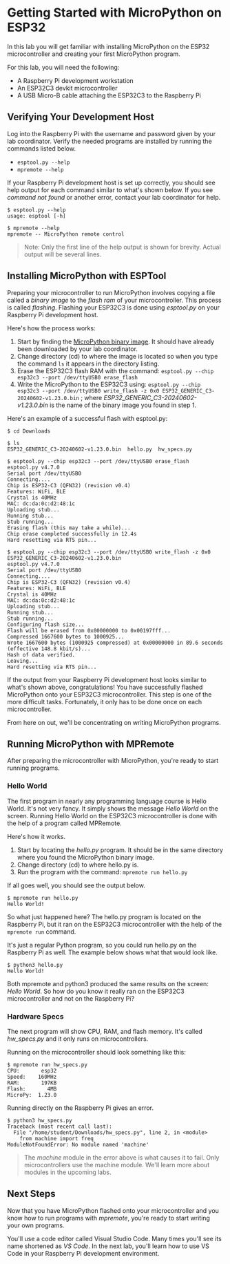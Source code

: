# Getting Started with MicroPython on ESP32
In this lab you will get familiar with installing MicroPython on the ESP32 microcontroller and creating your first MicroPython program.

For this lab, you will need the following:
* A Raspberry Pi development workstation
* An ESP32C3 devkit microcontroller
* A USB Micro-B cable attaching the ESP32C3 to the Raspberry Pi

## Verifying Your Development Host
Log into the Raspberry Pi with the username and password given by your lab coordinator. Verify the needed programs are installed by running the commands listed below.
* `esptool.py --help`
* `mpremote --help`

If your Raspberry Pi development host is set up correctly, you should see help output for each command similar to what's shown below. If you see _command not found_ or another error, contact your lab coordinator for help.

```
$ esptool.py --help
usage: esptool [-h]

$ mpremote --help
mpremote -- MicroPython remote control
```

>Note: Only the first line of the help output is shown for brevity. Actual output will be several lines.

## Installing MicroPython with ESPTool
Preparing your microcontroller to run MicroPython involves copying a file called a _binary image_ to the _flash ram_ of your microcontroller. This process is called _flashing_. Flashing your ESP32C3 is done using _esptool.py_ on your Raspberry Pi development host.

Here's how the process works:
1. Start by finding the [MicroPython binary image](https://micropython.org/download/ESP32_GENERIC_C3/). It should have already been downloaded by your lab coordinator.
2. Change directory (cd) to where the image is located so when you type the command `ls` it appears in the directory listing.
3. Erase the ESP32C3 flash RAM with the command: `esptool.py --chip esp32c3 --port /dev/ttyUSB0 erase_flash`
4. Write the MicroPython to the ESP32C3 using: `esptool.py --chip esp32c3 --port /dev/ttyUSB0 write_flash -z 0x0 ESP32_GENERIC_C3-20240602-v1.23.0.bin` ; where _ESP32_GENERIC_C3-20240602-v1.23.0.bin_ is the name of the binary image you found in step 1.

Here's an example of a successful flash with esptool.py:

```
$ cd Downloads

$ ls
ESP32_GENERIC_C3-20240602-v1.23.0.bin  hello.py  hw_specs.py

$ esptool.py --chip esp32c3 --port /dev/ttyUSB0 erase_flash
esptool.py v4.7.0
Serial port /dev/ttyUSB0
Connecting....
Chip is ESP32-C3 (QFN32) (revision v0.4)
Features: WiFi, BLE
Crystal is 40MHz
MAC: dc:da:0c:d2:48:1c
Uploading stub...
Running stub...
Stub running...
Erasing flash (this may take a while)...
Chip erase completed successfully in 12.4s
Hard resetting via RTS pin...

$ esptool.py --chip esp32c3 --port /dev/ttyUSB0 write_flash -z 0x0 ESP32_GENERIC_C3-20240602-v1.23.0.bin
esptool.py v4.7.0
Serial port /dev/ttyUSB0
Connecting....
Chip is ESP32-C3 (QFN32) (revision v0.4)
Features: WiFi, BLE
Crystal is 40MHz
MAC: dc:da:0c:d2:48:1c
Uploading stub...
Running stub...
Stub running...
Configuring flash size...
Flash will be erased from 0x00000000 to 0x00197fff...
Compressed 1667600 bytes to 1000925...
Wrote 1667600 bytes (1000925 compressed) at 0x00000000 in 89.6 seconds (effective 148.8 kbit/s)...
Hash of data verified.
Leaving...
Hard resetting via RTS pin...
```

If the output from your Raspberry Pi development host looks similar to what's shown above, congratulations! You have successfully flashed MicroPython onto your ESP32C3 microcontroller. This step is one of the more difficult tasks. Fortunately, it only has to be done once on each microcontroller.

From here on out, we'll be concentrating on writing MicroPython programs.

## Running MicroPython with MPRemote
After preparing the microcontroller with MicroPython, you're ready to start running programs.

### Hello World
The first program in nearly any programming language course is Hello World. It's not very fancy. It simply shows the message _Hello World_ on the screen. Running Hello World on the ESP32C3 microcontroller is done with the help of a program called MPRemote.

Here's how it works.
1. Start by locating the _hello.py_ program. It should be in the same directory where you found the MicroPython binary image.
2. Change directory (cd) to where hello.py is.
3. Run the program with the command: `mpremote run hello.py`

If all goes well, you should see the output below.

```
$ mpremote run hello.py
Hello World!
```

So what just happened here? The hello.py program is located on the Raspberry Pi, but it ran on the ESP32C3 microcontroller with the help of the `mpremote run` command.

It's just a regular Python program, so you could run hello.py on the Raspberry Pi as well. The example below shows what that would look like.

```
$ python3 hello.py
Hello World!
```

Both mpremote and python3 produced the same results on the screen: _Hello World_. So how do you know it really ran on the ESP32C3 microcontroller and not on the Raspberry Pi?

### Hardware Specs
The next program will show CPU, RAM, and flash memory. It's called _hw_specs.py_ and it only runs on microcontrollers.

Running on the microcontroller should look something like this:

```
$ mpremote run hw_specs.py
CPU:       esp32
Speed:    160MHz
RAM:       197KB
Flash:       4MB
MicroPy:  1.23.0
```

Running directly on the Raspberry Pi gives an error.

```
$ python3 hw_specs.py
Traceback (most recent call last):
  File "/home/student/Downloads/hw_specs.py", line 2, in <module>
    from machine import freq
ModuleNotFoundError: No module named 'machine'
```

>The _machine_ module in the error above is what causes it to fail. Only microcontrollers use the machine module. We'll learn more about modules in the upcoming labs.

## Next Steps
Now that you have MicroPython flashed onto your microcontroller and you know how to run programs with _mpremote_, you're ready to start writing your own programs.

You'll use a code editor called Visual Studio Code. Many times you'll see its name shortened as _VS Code_. In the next lab, you'll learn how to use VS Code in your Raspberry Pi development environment.
